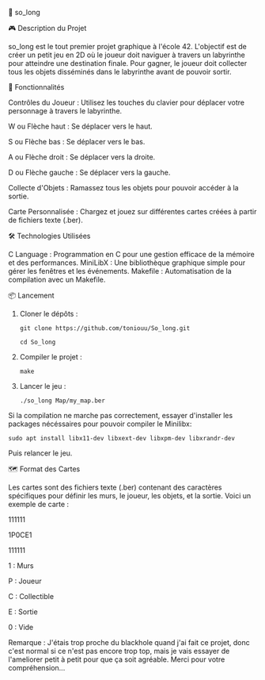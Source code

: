 🐉 so_long

🎮 Description du Projet

so_long est le tout premier projet graphique à l'école 42. L'objectif est de créer un petit jeu en 2D où le joueur doit naviguer à travers un labyrinthe pour atteindre une destination finale. Pour gagner, le joueur doit collecter tous les objets disséminés dans le labyrinthe avant de pouvoir sortir.

🚀 Fonctionnalités

Contrôles du Joueur : Utilisez les touches du clavier pour déplacer votre personnage à travers le labyrinthe.

  W ou Flèche haut : Se déplacer vers le haut.
  
  S ou Flèche bas : Se déplacer vers le bas.
  
  A ou Flèche droit : Se déplacer vers la droite.
  
  D ou Flèche gauche : Se déplacer vers la gauche.
  
Collecte d'Objets : Ramassez tous les objets pour pouvoir accéder à la sortie.

Carte Personnalisée : Chargez et jouez sur différentes cartes créées à partir de fichiers texte (.ber).


🛠️ Technologies Utilisées

C Language : Programmation en C pour une gestion efficace de la mémoire et des performances.
MiniLibX : Une bibliothèque graphique simple pour gérer les fenêtres et les événements.
Makefile : Automatisation de la compilation avec un Makefile.

📦 Lancement

1. Cloner le dépôts :
   
       git clone https://github.com/toniouu/So_long.git
   
       cd So_long

3. Compiler le projet :

       make

5. Lancer le jeu :
   
       ./so_long Map/my_map.ber


Si la compilation ne marche pas correctement, essayer d'installer les packages nécéssaires pour pouvoir compiler le Minilibx:

    sudo apt install libx11-dev libxext-dev libxpm-dev libxrandr-dev

Puis relancer le jeu.

🗺️ Format des Cartes

Les cartes sont des fichiers texte (.ber) contenant des caractères spécifiques pour définir les murs, le joueur, les objets, et la sortie. Voici un exemple de carte :

111111

1P0CE1

111111

1 : Murs

P : Joueur

C : Collectible

E : Sortie

0 : Vide


Remarque : J'étais trop proche du blackhole quand j'ai fait ce projet, donc c'est normal si ce n'est pas encore trop top, mais je vais essayer de l'ameliorer petit à petit pour que ça soit agréable. Merci pour votre compréhension...



